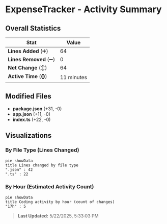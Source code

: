 # ExpenseTracker - Activity Summary 

## Overall Statistics

| Stat                   | Value                                                             |
| ---------------------- | ----------------------------------------------------------------- |
| **Lines Added** (➕)   | 64                                          |
| **Lines Removed** (➖) | 0                                        |
| **Net Change** (↕)    | 64                |
| **Active Time** (⌚)   | 11 minutes |


## Modified Files
- **package.json** (+31, -0)
- **app.json** (+11, -0)
- **index.ts** (+22, -0)

## Visualizations

### By File Type (Lines Changed)

```mermaid
pie showData
title Lines changed by file type
".json" : 42
".ts" : 22
```

### By Hour (Estimated Activity Count)

```mermaid
pie showData
title Coding activity by hour (count of changes)
"17h" : 5
```


> **Last Updated:** 5/22/2025, 5:33:03 PM